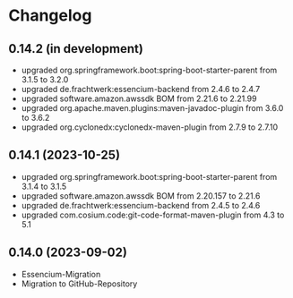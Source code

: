 # Changelog

## 0.14.2 (in development)

- upgraded org.springframework.boot:spring-boot-starter-parent from 3.1.5 to 3.2.0
- upgraded de.frachtwerk:essencium-backend from 2.4.6 to 2.4.7
- upgraded software.amazon.awssdk BOM from 2.21.6 to 2.21.99
- upgraded org.apache.maven.plugins:maven-javadoc-plugin from 3.6.0 to 3.6.2
- upgraded org.cyclonedx:cyclonedx-maven-plugin from 2.7.9 to 2.7.10

## 0.14.1 (2023-10-25)

- upgraded org.springframework.boot:spring-boot-starter-parent from 3.1.4 to 3.1.5
- upgraded software.amazon.awssdk BOM from 2.20.157 to 2.21.6
- upgraded de.frachtwerk:essencium-backend from 2.4.5 to 2.4.6
- upgraded com.cosium.code:git-code-format-maven-plugin from 4.3 to 5.1

## 0.14.0 (2023-09-02)

- Essencium-Migration
- Migration to GitHub-Repository